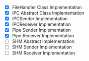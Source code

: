- [x] FileHandler Class Implementation
- [x] IPC Abstract Class Implementation
- [x] IPCSender Implementation
- [x] IPCReceiver Implementation
- [x] Pipe Sender Implementation
- [x] Pipe Receiver Implementation
- [ ] SHM Abstract Implementation
- [ ] SHM Sender Implementation
- [ ] SHM Receiver Implementation